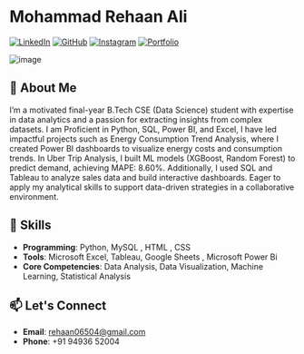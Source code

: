 # Mohammad Rehaan Ali

[![LinkedIn](https://img.shields.io/badge/-LinkedIn-blue?style=flat&logo=linkedin&logoColor=white)](https://www.linkedin.com/in/mohammad-rehaan-ali-882429285/)
[![GitHub](https://img.shields.io/badge/-GitHub-black?style=flat&logo=github&logoColor=white)](https://github.com/MohammadRehaanAli/)
[![Instagram](https://img.shields.io/badge/-Instagram-E4405F?style=flat&logo=instagram&logoColor=white)](https://www.instagram.com/_.reh.aan_/)
[![Portfolio](https://img.shields.io/badge/-Portfolio-green?style=flat&logo=google-chrome&logoColor=white)](http://datascienceportfol.io/rehaanali)


![image](https://github.com/user-attachments/assets/6fe7d3e6-641c-455e-903a-ed2d22e0a5ae)


## 👋 About Me
I’m a motivated final-year B.Tech CSE (Data Science) student with expertise in data analytics and a 
passion for extracting insights from complex datasets. I am Proficient in Python, SQL, Power BI, and 
Excel, I have led impactful projects such as Energy Consumption Trend Analysis, where I created 
Power BI dashboards to visualize energy costs and consumption trends. In Uber Trip Analysis, I built 
ML models (XGBoost, Random Forest) to predict demand, achieving MAPE: 8.60%. Additionally, I used 
SQL and Tableau to analyze sales data and build interactive dashboards. Eager to apply my analytical 
skills to support data-driven strategies in a collaborative environment. 

## 🌟 Skills
- **Programming**: Python, MySQL , HTML , CSS
- **Tools**: Microsoft Excel, Tableau, Google Sheets , Microsoft Power Bi
- **Core Competencies**: Data Analysis, Data Visualization, Machine Learning, Statistical Analysis

## 📫 Let's Connect
- **Email**: [rehaan06504@gmail.com](mailto:rehaan06504@gmail.com)
- **Phone**: +91 94936 52004
